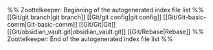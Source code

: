 %% Zoottelkeeper: Beginning of the autogenerated index file list  %%
 [[Git/git branch|git branch]]
 [[Git/git config|git config]]
 [[Git/Git-basic-comm|Git-basic-comm]]
 [[Git/Git|Git]]
 [[Git/obsidian_vault.git|obsidian_vault.git]]
 [[Git/Rebase|Rebase]]
%% Zoottelkeeper: End of the autogenerated index file list  %%
